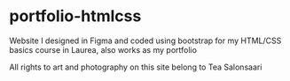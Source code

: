 # portfolio-htmlcss
Website I designed in Figma and coded using bootstrap for my HTML/CSS basics course in Laurea, also works as my portfolio

All rights to art and photography on this site belong to Tea Salonsaari
